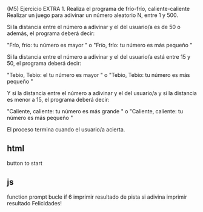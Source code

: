 (M5) Ejercicio EXTRA 1. Realiza el programa de frío-frío, caliente-caliente
Realizar un juego para adivinar un número aleatorio N, entre 1 y 500.

Si la distancia entre el número a adivinar y el del usuario/a es de 50 o además, el programa deberá decir:

"Frío, frío: tu número es mayor " o "Frío, frío: tu número es más pequeño "



Si la distancia entre el número a adivinar y el del usuario/a está entre 15 y 50, el programa deberá decir:

"Tebio, Tebio: el tu número es mayor " o "Tebio, Tebio: tu número es más pequeño " 



Y si la distancia entre el número a adivinar y el del usuario/a y si la distancia es menor a 15, el programa deberá decir:

"Caliente, caliente: tu número es más grande " o "Caliente, caliente: tu número es más pequeño "

El proceso termina cuando el usuario/a acierta.

## html
button to start

## js
function
prompt bucle
if 6
imprimir resultado de pista
si adivina imprimir resultado Felicidades!